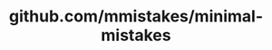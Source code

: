 ---
layout: post
title: github.com/mmistakes/minimal-mistakes
categories: link
tags: [انگلیسی, گیت‌هاب, برنامه‌نویسی]
---